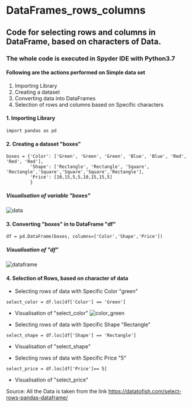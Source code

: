 # DataFrames_rows_columns

## Code for selecting rows and columns in DataFrame, based on characters of Data.

### The whole code is executed in Spyder IDE with Python3.7

#### Following are the actions performed on Simple data set

1. Importing Library
2. Creating a dataset
3. Converting data into DataFrames
4. Selection of rows and columns based on Specific characters
#### 1. Importing Library
```
import pandas as pd
```
#### 2. Creating a dataset "boxes"
```
boxes = {'Color': ['Green', 'Green', 'Green', 'Blue', 'Blue', 'Red', 'Red', 'Red'],
         'Shape': ['Rectangle', 'Rectangle', 'Square', 'Rectangle','Square','Square','Square','Rectangle'],
         'Price': [10,15,5,5,10,15,15,5]
         }
```
##### Visualisation of variable "boxes"
![data](https://user-images.githubusercontent.com/49682375/107990116-fee2ef80-6fd3-11eb-96e2-3b28df172552.JPG)
#### 3. Converting "boxes" in to DataFrame "df"
```
df = pd.DataFrame(boxes, columns=['Color','Shape','Price'])
```
##### Visualisation of "df"
![dataframe](https://user-images.githubusercontent.com/49682375/107990407-b6780180-6fd4-11eb-8c30-6d7307eb4bd0.JPG)

#### 4. Selection of Rows, based on character of data
* Selecting rows of data with Specific Color "green" 
```
select_color = df.loc[df['Color'] == 'Green']
```
* Visualisation of "select_color"
![color_green](https://user-images.githubusercontent.com/49682375/107990997-f4c1f080-6fd5-11eb-84c4-10b4d67bbb04.JPG)

* Selecting rows of data with Specific Shape "Rectangle"
```
select_shape = df.loc[df['Shape'] == 'Rectangle']
```
* Visualisation of "select_shape"

* Selecting rows of data with Specific Price "5"
```
select_price = df.loc[df['Price']== 5]
```
* Visualisation of "select_price"


Source: All the Data is taken from the link <https://datatofish.com/select-rows-pandas-dataframe/>
